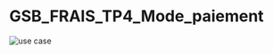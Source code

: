 # GSB_FRAIS_TP4_Mode_paiement
![use case](https://user-images.githubusercontent.com/117926332/216009295-40aacf34-26f0-4d54-8b49-4f602323178d.jpg)
